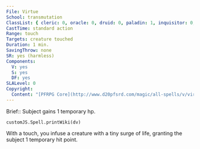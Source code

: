 ```yaml
---
File: Virtue
School: transmutation
ClassList: { cleric: 0, oracle: 0, druid: 0, paladin: 1, inquisitor: 0, shaman: 0, psychic: 0, spiritualist: 0, medium: 0 }
CastTime: standard action
Range: touch
Targets: creature touched
Duration: 1 min.
SavingThrow: none
SR: yes (harmless)
Components:
  V: yes
  S: yes
  DF: yes
SLALevel: 0
Copyright:
  Content: "[PFRPG Core](http://www.d20pfsrd.com/magic/all-spells/v/virtue)"
---
```

Brief:: Subject gains 1 temporary hp.

```dataviewjs
customJS.Spell.printWiki(dv)
```

With a touch, you infuse a creature with a tiny surge of life, granting the subject 1 temporary hit point.
